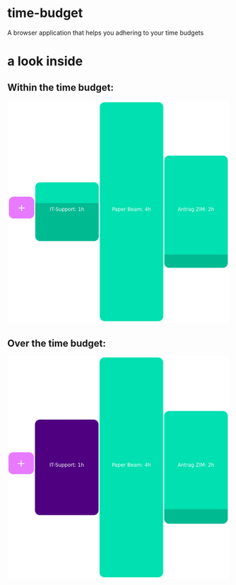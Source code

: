 # time-budget
A browser application that helps you adhering to your time budgets
# a look inside
## Within the time budget:
![Within time budget](pics/time-budget-in-budget.png "Within the time budget")
## Over the time budget:
![Over time budget](pics/time-budget-over-budget.png "Over the time budget")
